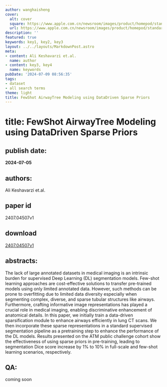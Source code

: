 ```yaml
---
author: wanghaisheng
cover:
  alt: cover
  square: https://www.apple.com.cn/newsroom/images/product/homepod/standard/Apple-HomePod-hero-230118_big.jpg.large_2x.jpg
  url: https://www.apple.com.cn/newsroom/images/product/homepod/standard/Apple-HomePod-hero-230118_big.jpg.large_2x.jpg
description: ''
featured: true
keywords: key1, key2, key3
layout: ../../layouts/MarkdownPost.astro
meta:
- content: Ali Keshavarzi et.al.
  name: author
- content: key3, key4
  name: keywords
pubDate: '2024-07-09 08:56:35'
tags:
- dataset
- all search terms
theme: light
title: FewShot AirwayTree Modeling using DataDriven Sparse Priors
---
```


# title: FewShot AirwayTree Modeling using DataDriven Sparse Priors 
## publish date: 
**2024-07-05** 
## authors: 
  Ali Keshavarzi et.al. 
## paper id
2407.04507v1
## download
[2407.04507v1](http://arxiv.org/abs/2407.04507v1)
## abstracts:
The lack of large annotated datasets in medical imaging is an intrinsic burden for supervised Deep Learning (DL) segmentation models. Few-shot learning approaches are cost-effective solutions to transfer pre-trained models using only limited annotated data. However, such methods can be prone to overfitting due to limited data diversity especially when segmenting complex, diverse, and sparse tubular structures like airways. Furthermore, crafting informative image representations has played a crucial role in medical imaging, enabling discriminative enhancement of anatomical details. In this paper, we initially train a data-driven sparsification module to enhance airways efficiently in lung CT scans. We then incorporate these sparse representations in a standard supervised segmentation pipeline as a pretraining step to enhance the performance of the DL models. Results presented on the ATM public challenge cohort show the effectiveness of using sparse priors in pre-training, leading to segmentation Dice score increase by 1% to 10% in full-scale and few-shot learning scenarios, respectively.
## QA:
coming soon
